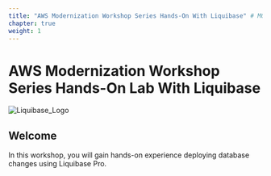 ```yaml
---
title: "AWS Modernization Workshop Series Hands-On With Liquibase" # MODIFY THIS TO BE THE TITLE OF YOUR WORKSHOP
chapter: true
weight: 1
---
```


# AWS Modernization Workshop Series Hands-On Lab With Liquibase

![Liquibase_Logo](/images/liquibase_logo.png) 

## Welcome

In this workshop, you will gain hands-on experience deploying database changes using Liquibase Pro. 

